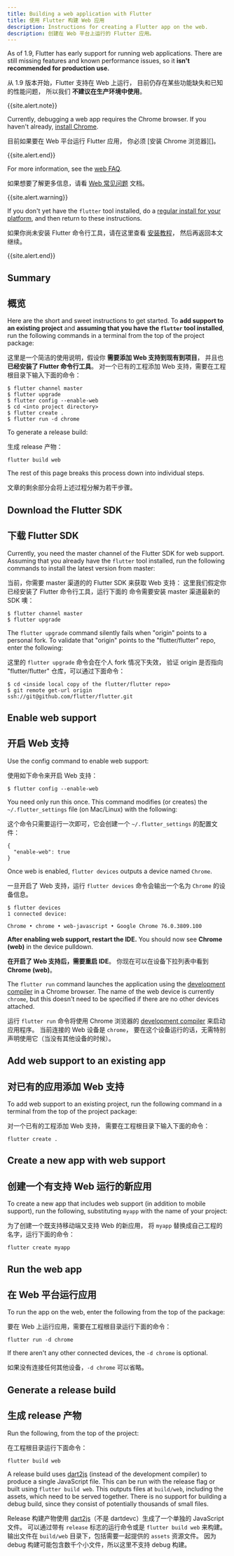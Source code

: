 ```yaml
---
title: Building a web application with Flutter
title: 使用 Flutter 构建 Web 应用
description: Instructions for creating a Flutter app on the web.
description: 创建在 Web 平台上运行的 Flutter 应用。
---
```


As of 1.9, Flutter has early support for running web
applications. There are still missing features and known
performance issues, so it
**isn't recommended for production use.**

从 1.9 版本开始，Flutter 支持在 Web 上运行，
目前仍存在某些功能缺失和已知的性能问题，
所以我们 **不建议在生产环境中使用**。

{{site.alert.note}}

  Currently, debugging a web app requires the
  Chrome browser. If you haven't already,
  [install Chrome][].
  
  目前如果要在 Web 平台运行 Flutter 应用，
  你必须 [安装 Chrome 浏览器][]。
  
{{site.alert.end}}

For more information, see the [web FAQ][].

如果想要了解更多信息，请看 [Web 常见问题][web FAQ] 文档。

{{site.alert.warning}}

  If you don't yet have the `flutter` tool installed,
  do a [regular install for your platform][], and then 
  return to these instructions.
  
  如果你尚未安装 Flutter 命令行工具，请在这里查看
  [安装教程][regular install for your platform]，
  然后再返回本文继续。
  
{{site.alert.end}}

## Summary

## 概览

Here are the short and sweet instructions to get started.
To **add support to an existing project** and
**assuming that you have the `flutter` tool installed**,
run the following commands in a terminal from the
top of the project package:

这里是一个简洁的使用说明，假设你 **需要添加 Web 支持到现有到项目**，
并且也 **已经安装了 Flutter 命令行工具**。
对一个已有的工程添加 Web 支持，需要在工程根目录下输入下面的命令：

```terminal
$ flutter channel master
$ flutter upgrade
$ flutter config --enable-web
$ cd <into project directory>
$ flutter create .
$ flutter run -d chrome
```

To generate a release build:

生成 release 产物：

```terminal
flutter build web
```

The rest of this page breaks this process down
into individual steps.

文章的剩余部分会将上述过程分解为若干步骤。

## Download the Flutter SDK

## 下载 Flutter SDK

Currently, you need the master channel of the Flutter SDK
for web support. Assuming that you already have the
`flutter` tool installed, run the following commands
to install the latest version from master:

当前，你需要 master 渠道的的 Flutter SDK 来获取 Web 支持：
这里我们假定你已经安装了 Flutter 命令行工具，运行下面的
命令需要安装 master 渠道最新的 SDK 噢：

```terminal
$ flutter channel master
$ flutter upgrade
```

The `flutter upgrade` command silently fails
when "origin" points to a personal fork.
To validate that "origin" points to the
"flutter/flutter" repo, enter the following:

这里的 `flutter upgrade` 命令会在个人 fork 情况下失效，
验证 origin 是否指向 "flutter/flutter" 仓库，可以通过下面命令：

```terminal
$ cd <inside local copy of the flutter/flutter repo>
$ git remote get-url origin
ssh://git@github.com/flutter/flutter.git
```

## Enable web support

## 开启 Web 支持

Use the config command to enable web support:

使用如下命令来开启 Web 支持：

```terminal
$ flutter config --enable-web
```

You need only run this once.
This command modifies (or creates) the
`~/.flutter_settings` file (on Mac/Linux)
with the following:

这个命令只需要运行一次即可，它会创建一个 `~/.flutter_settings`
的配置文件：

```shell
{
  "enable-web": true
}
```

Once web is enabled,
`flutter devices` outputs a device named `Chrome`.

一旦开启了 Web 支持，运行 `flutter devices`
命令会输出一个名为 `Chrome` 的设备信息。

```terminal
$ flutter devices
1 connected device:

Chrome • chrome • web-javascript • Google Chrome 76.0.3809.100
```

**After enabling web support, restart the IDE.**
You should now see **Chrome (web)** in the device pulldown.

**在开启了 Web 支持后，需要重启 IDE**。
你现在可以在设备下拉列表中看到 **Chrome (web)**。

The `flutter run` command launches the application using the
[development compiler][] in a Chrome browser.
The name of the web device is currently `chrome`,
but this doesn't need to be specified
if there are no other devices attached.

运行 `flutter run` 命令将使用 Chrome 浏览器的
[development compiler][] 来启动应用程序。
当前连接的 Web 设备是 `chrome`，
要在这个设备运行的话，无需特别声明使用它（当没有其他设备的时候）。

## Add web support to an existing app

## 对已有的应用添加 Web 支持

To add web support to an existing project,
run the following command in a terminal
from the top of the project package:

对一个已有的工程添加 Web 支持，
需要在工程根目录下输入下面的命令：

```terminal
flutter create .
```

## Create a new app with web support

## 创建一个有支持 Web 运行的新应用

To create a new app that includes web support
(in addition to mobile support), run the following,
substituting `myapp` with the name of your project:

为了创建一个既支持移动端又支持 Web 的新应用，
将 `myapp` 替换成自己工程的名字，运行下面的命令：

```terminal
flutter create myapp
```

## Run the web app

## 在 Web 平台运行应用

To run the app on the web, enter the following
from the top of the package:

要在 Web 上运行应用，需要在工程根目录运行下面的命令：

```terminal
flutter run -d chrome
```

If there aren't any other connected devices,
the `-d chrome` is optional.

如果没有连接任何其他设备，`-d chrome` 可以省略。

## Generate a release build

## 生成 release 产物

Run the following, from the top of the project:

在工程根目录运行下面命令：

```terminal
flutter build web
```

A release build uses [dart2js][]
(instead of the development compiler) to produce a single
JavaScript file.  This can be run with the release flag
or built using `flutter build web`. This outputs files at
`build/web`, including the assets, which need to be served together.
There is no support for building a debug build,
since they consist of potentially thousands of small files.

Release 构建产物使用 [dart2js][]（不是 dartdevc）生成了一个单独的 JavaScript 文件。
可以通过带有 `release` 标志的运行命令或是 `flutter build web` 来构建。
输出文件在 `build/web` 目录下，包括需要一起提供的 `assets` 资源文件。
因为 debug 构建可能包含数千个小文件，所以这里不支持 debug 构建。

[dart2js]: https://dart.dev/tools/dart2js
[development compiler]: https://dart.dev/tools/dartdevc
[web FAQ]: /docs/development/platform-integration/web
[install Chrome]: https://www.google.com/chrome/
[regular install for your platform]: /docs/get-started/install
